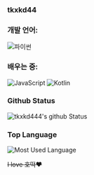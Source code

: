 ### tkxkd44


### 개발 언어:
![파이썬](https://img.shields.io/badge/-Python-3776ab?style=flat-square&logo=Python&logoColor=white)

### 배우는 중:
![JavaScript](https://img.shields.io/badge/-JavaScript-black?style=flat-square&logo=javascript)
![Kotlin](https://img.shields.io/badge/-Kotlin-0095D5?style=flat-square&logo=Kotlin&logoColor=white)

### Github Status
![tkxkd444's github Status](https://github-readme-stats.vercel.app/api?username=tkxkd444&count_private=true&show_icons=true&theme=tokyonight)

### Top Language
![Most Used Language](https://github-readme-stats.vercel.app/api/top-langs/?username=tkxkd444&theme=tokyonight&layout=compact)<br/>

~~I love 호떡❤~~
